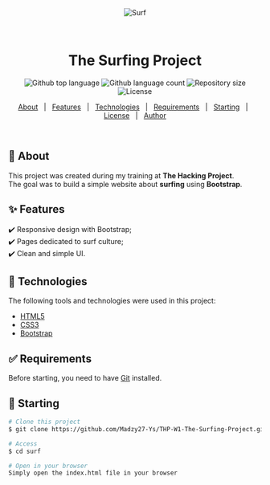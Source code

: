 <div align="center" id="top"> 
  <img src="./.github/app.gif" alt="Surf" />

  &#xa0;

  <!-- <a href="https://surf.netlify.app">Demo</a> -->
</div>

<h1 align="center">The Surfing Project</h1>

<p align="center">
  <img alt="Github top language" src="https://img.shields.io/github/languages/top/{{YOUR_GITHUB_USERNAME}}/surf?color=56BEB8">

  <img alt="Github language count" src="https://img.shields.io/github/languages/count/{{YOUR_GITHUB_USERNAME}}/surf?color=56BEB8">

  <img alt="Repository size" src="https://img.shields.io/github/repo-size/{{YOUR_GITHUB_USERNAME}}/surf?color=56BEB8">

  <img alt="License" src="https://img.shields.io/github/license/{{YOUR_GITHUB_USERNAME}}/surf?color=56BEB8">
</p>

<p align="center">
  <a href="#dart-about">About</a> &#xa0; | &#xa0; 
  <a href="#sparkles-features">Features</a> &#xa0; | &#xa0;
  <a href="#rocket-technologies">Technologies</a> &#xa0; | &#xa0;
  <a href="#white_check_mark-requirements">Requirements</a> &#xa0; | &#xa0;
  <a href="#checkered_flag-starting">Starting</a> &#xa0; | &#xa0;
  <a href="#memo-license">License</a> &#xa0; | &#xa0;
  <a href="https://github.com/{{YOUR_GITHUB_USERNAME}}" target="_blank">Author</a>
</p>

<br>

## :dart: About ##

This project was created during my training at **The Hacking Project**.  
The goal was to build a simple website about **surfing** using **Bootstrap**.

## :sparkles: Features ##

:heavy_check_mark: Responsive design with Bootstrap;\
:heavy_check_mark: Pages dedicated to surf culture;\
:heavy_check_mark: Clean and simple UI.

## :rocket: Technologies ##

The following tools and technologies were used in this project:

- [HTML5](https://developer.mozilla.org/en-US/docs/Web/HTML)  
- [CSS3](https://developer.mozilla.org/en-US/docs/Web/CSS)  
- [Bootstrap](https://getbootstrap.com/)  

## :white_check_mark: Requirements ##

Before starting, you need to have [Git](https://git-scm.com) installed.

## :checkered_flag: Starting ##

```bash
# Clone this project
$ git clone https://github.com/Madzy27-Ys/THP-W1-The-Surfing-Project.git

# Access
$ cd surf

# Open in your browser
Simply open the index.html file in your browser
